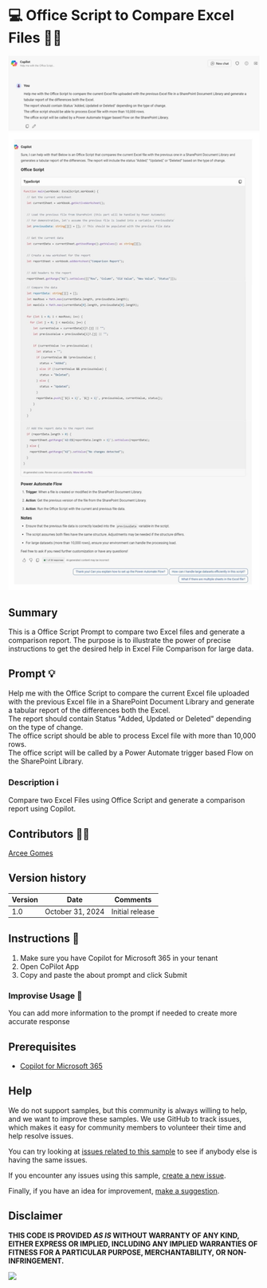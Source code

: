 # 💻 Office Script to Compare Excel Files 🧑‍💻

![Prompt query](./assets/prompt-query.jpg)
![Demo answer](./assets/prompt-output.jpg)

## Summary

This is a Office Script Prompt to compare two Excel files and generate a comparison report. The purpose is to illustrate the power of precise instructions to get the desired help in Excel File Comparison for large data. 

## Prompt 💡

Help me with the Office Script to compare the current Excel file uploaded with the previous Excel file in a SharePoint Document Library and generate a tabular report of the differences both the Excel.<br/>
The report should contain Status "Added, Updated or Deleted" depending on the type of change.<br/>
The office script should be able to process Excel file with more than 10,000 rows.<br/> 
The office script will be called by a Power Automate trigger based Flow on the SharePoint Library.<br/>

### Description ℹ️

Compare two Excel Files using Office Script and generate a comparison report using Copilot.

## Contributors 👨‍💻

[Arcee Gomes](https://github.com/arceegomes)

## Version history

Version|Date|Comments
-------|----|--------
1.0|October 31, 2024|Initial release

## Instructions 📝

1. Make sure you have Copilot for Microsoft 365 in your tenant
2. Open CoPilot App 
3. Copy and paste the about prompt and click Submit

### Improvise Usage 🚀

You can add more information to the prompt if needed to create more accurate response

## Prerequisites

* [Copilot for Microsoft 365](https://developer.microsoft.com/microsoft-365/dev-program)

## Help

We do not support samples, but this community is always willing to help, and we want to improve these samples. We use GitHub to track issues, which makes it easy for  community members to volunteer their time and help resolve issues.

You can try looking at [issues related to this sample](https://github.com/pnp/copilot-prompts/issues?q=label%3A%22sample%3A%20m365-office-script-compare-excel-files-prompt%22) to see if anybody else is having the same issues.

If you encounter any issues using this sample, [create a new issue](https://github.com/pnp/copilot-prompts/issues/new).

Finally, if you have an idea for improvement, [make a suggestion](https://github.com/pnp/copilot-prompts/issues/new).

## Disclaimer

**THIS CODE IS PROVIDED *AS IS* WITHOUT WARRANTY OF ANY KIND, EITHER EXPRESS OR IMPLIED, INCLUDING ANY IMPLIED WARRANTIES OF FITNESS FOR A PARTICULAR PURPOSE, MERCHANTABILITY, OR NON-INFRINGEMENT.**

![](https://m365-visitor-stats.azurewebsites.net/SamplesGallery/copilotprompts-m365-office-script-compare-excel-files-prompt)



